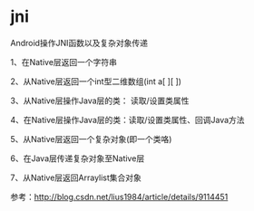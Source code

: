 # jni
Android操作JNI函数以及复杂对象传递

1、在Native层返回一个字符串

2、从Native层返回一个int型二维数组(int a[ ][ ]) 

3、从Native层操作Java层的类： 读取/设置类属性

4、在Native层操作Java层的类：读取/设置类属性、回调Java方法 

5、从Native层返回一个复杂对象(即一个类咯)

6、在Java层传递复杂对象至Native层

7、从Native层返回Arraylist集合对象

参考：http://blog.csdn.net/lius1984/article/details/9114451
